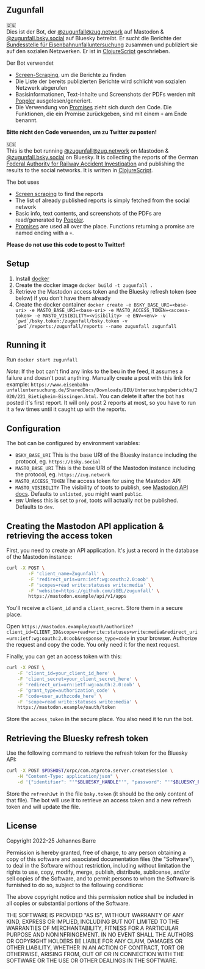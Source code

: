 ## Zugunfall

🇩🇪  
Dies ist der Bot, der [@zugunfall@zug.network](https://zug.network/@zugunfall) auf Mastodon & [@zugunfall.bsky.social](https://bsky.app/profile/zugunfall.bsky.social) auf Bluesky betreibt.
Er sucht die Berichte der [Bundesstelle für Eisenbahnunfalluntersuchung](https://www.eisenbahn-unfalluntersuchung.de) zusammen und publiziert sie auf den sozialen Netzwerken.
Er ist in [ClojureScript](https://clojurescript.org/) geschrieben.

Der Bot verwendet
* [Screen-Scraping](https://de.wikipedia.org/wiki/Screen_Scraping), um die Berichte zu finden
* Die Liste der bereits publizierten Berichte wird schlicht von sozialen Netzwerk abgerufen
* Basisinformationen, Text-Inhalte und Screenshots der PDFs werden mit [Poppler](https://poppler.freedesktop.org/) ausgelesen/generiert.
* Die Verwendung von [Promises](https://developer.mozilla.org/en-US/docs/Web/JavaScript/Reference/Global_Objects/Promise) zieht sich durch den Code. Die Funktionen, die ein Promise zurückgeben, sind mit einem `+` am Ende benannt.

**Bitte nicht den Code verwenden, um zu Twitter zu posten!**

🇺🇸  
This is the bot running [@zugunfall@zug.network](https://zug.network/@zugunfall) on Mastodon & [@zugunfall.bsky.social](https://bsky.app/profile/zugunfall.bsky.social) on Bluesky.
It is collecting the reports of the German [Federal Authority for Railway Accident Investigation](https://www.eisenbahn-unfalluntersuchung.de) and publishing the results to the social networks.
It is written in [ClojureScript](https://clojurescript.org/).

The bot uses
* [Screen scraping](https://en.wikipedia.org/wiki/Web_scraping) to find the reports
* The list of already published reports is simply fetched from the social network
* Basic info, text contents, and screenshots of the PDFs are read/generated by [Poppler](https://poppler.freedesktop.org/).
* [Promises](https://developer.mozilla.org/en-US/docs/Web/JavaScript/Reference/Global_Objects/Promise) are used all over the place. Functions returning a promise are named ending with a `+`.

**Please do not use this code to post to Twitter!**

## Setup

1. Install [docker](https://docs.docker.com/engine/install/)
2. Create the docker image `docker build -t zugunfall .`
3. Retrieve the Mastodon access token and the Bluesky refresh token (see below) if you don't have them already
4. Create the docker container
   ``docker create -e BSKY_BASE_URI=<base-uri> -e MASTO_BASE_URI=<base-uri> -e MASTO_ACCESS_TOKEN=<access-token> -e MASTO_VISIBILITY=<visibility> -e ENV=<env> -v `pwd`/bsky.token:/zugunfall/bsky.token -v `pwd`/reports:/zugunfall/reports --name zugunfall zugunfall``

## Running it

Run `docker start zugunfall`

*Note*: If the bot can't find any links to the beu in the feed, it assumes a failure and doesn't post anything.
Manually create a post with this link for example:
`https://www.eisenbahn-unfalluntersuchung.de/SharedDocs/Downloads/BEU/Untersuchungsberichte/2020/221_Bietigheim-Bissingen.html`.
You can delete it after the bot has posted it's first report. It will only post 2 reports at most, so you have to run it a few times until it caught up with the reports.

## Configuration

The bot can be configured by environment variables:

* `BSKY_BASE_URI` This is the base URI of the Bluesky instance including the protocol, eg. `https://bsky.social`
* `MASTO_BASE_URI` This is the base URI of the Mastodon instance including the protocol, eg. `https://zug.network`
* `MASTO_ACCESS_TOKEN` The access token for using the Mastodon API
* `MASTO_VISIBILITY` The visibility of toots to publish, see [Mastodon API docs](https://docs.joinmastodon.org/methods/statuses/#form-data-parameters). Defaults to `unlisted`, you might want `public`.
* `ENV` Unless this is set to `prod`, toots will actually not be published. Defaults to `dev`.

## Creating the Mastodon API application & retrieving the access token

First, you need to create an API application. It's just a record in the database of the Mastodon instance:

```sh
curl -X POST \
        -F 'client_name=Zugunfall' \
        -F 'redirect_uris=urn:ietf:wg:oauth:2.0:oob' \
        -F 'scopes=read write:statuses write:media' \
        -F 'website=https://github.com/iGEL/zugunfall' \
        https://mastodon.example/api/v1/apps
```

You'll receive a `client_id` and a `client_secret`. Store them in a secure place.

Open `https://mastodon.example/oauth/authorize?client_id=CLIENT_ID&scope=read+write:statuses+write:media&redirect_uri=urn:ietf:wg:oauth:2.0:oob&response_type=code` in your browser.
Authorize the request and copy the code. You only need it for the next request.

Finally, you can get an access token with this:
```sh
curl -X POST \
	-F 'client_id=your_client_id_here' \
	-F 'client_secret=your_client_secret_here' \
	-F 'redirect_uri=urn:ietf:wg:oauth:2.0:oob' \
	-F 'grant_type=authorization_code' \
	-F 'code=user_authzcode_here' \
	-F 'scope=read write:statuses write:media' \
	https://mastodon.example/oauth/token
```

Store the `access_token` in the secure place. You also need it to run the bot.

## Retrieving the Bluesky refresh token

Use the following command to retrieve the refresh token for the Bluesky API:
```sh
curl -X POST $PDSHOST/xrpc/com.atproto.server.createSession \
    -H "Content-Type: application/json" \
    -d '{"identifier": "'"$BLUESKY_HANDLE"'", "password": "'"$BLUESKY_PASSWORD"'"}'
```

Store the `refreshJwt` in the file `bsky.token` (it should be the only content of that file).
The bot will use it to retrieve an access token and a new refresh token and will update the file.

## License

Copyright 2022-25 Johannes Barre

Permission is hereby granted, free of charge, to any person obtaining a copy of this software and associated documentation files (the "Software"), to deal in the Software without restriction, including without limitation the rights to use, copy, modify, merge, publish, distribute, sublicense, and/or sell copies of the Software, and to permit persons to whom the Software is furnished to do so, subject to the following conditions:

The above copyright notice and this permission notice shall be included in all copies or substantial portions of the Software.

THE SOFTWARE IS PROVIDED "AS IS", WITHOUT WARRANTY OF ANY KIND, EXPRESS OR IMPLIED, INCLUDING BUT NOT LIMITED TO THE WARRANTIES OF MERCHANTABILITY, FITNESS FOR A PARTICULAR PURPOSE AND NONINFRINGEMENT. IN NO EVENT SHALL THE AUTHORS OR COPYRIGHT HOLDERS BE LIABLE FOR ANY CLAIM, DAMAGES OR OTHER LIABILITY, WHETHER IN AN ACTION OF CONTRACT, TORT OR OTHERWISE, ARISING FROM, OUT OF OR IN CONNECTION WITH THE SOFTWARE OR THE USE OR OTHER DEALINGS IN THE SOFTWARE.
